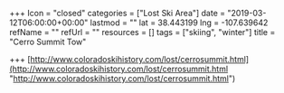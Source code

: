 +++
Icon = "closed"
categories = ["Lost Ski Area"]
date = "2019-03-12T06:00:00+00:00"
lastmod = ""
lat = 38.443199
lng = -107.639642
refName = ""
refUrl = ""
resources = []
tags = ["skiing", "winter"]
title = "Cerro Summit Tow"

+++
[http://www.coloradoskihistory.com/lost/cerrosummit.html](http://www.coloradoskihistory.com/lost/cerrosummit.html "http://www.coloradoskihistory.com/lost/cerrosummit.html")